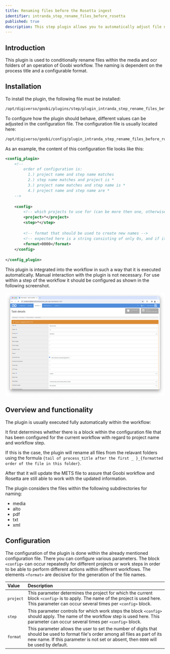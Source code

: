 ```yaml
---
title: Renaming files before the Rosetta ingest
identifier: intranda_step_rename_files_before_rosetta
published: true
description: This step plugin allows you to automatically adjust file names within Goobi's media and OCR folders and update the METS file of processes before the ingest into Rosetta is happening.
---
```

## Introduction
This plugin is used to conditionally rename files within the media and ocr folders of an operation of Goobi workflow. The naming is dependent on the process title and a configurable format.


## Installation
To install the plugin, the following file must be installed:

```bash
/opt/digiverso/goobi/plugins/step/plugin_intranda_step_rename_files_before_rosetta-base.jar
```

To configure how the plugin should behave, different values can be adjusted in the configuration file. The configuration file is usually located here:

```bash
/opt/digiverso/goobi/config/plugin_intranda_step_rename_files_before_rosetta.xml
```

As an example, the content of this configuration file looks like this:

```xml
<config_plugin>
    <!--
        order of configuration is:
          1.) project name and step name matches
          2.) step name matches and project is *
          3.) project name matches and step name is *
          4.) project name and step name are *
	-->
    
    <config>
        <!-- which projects to use for (can be more then one, otherwise use *) -->
        <project>*</project>
        <step>*</step>
        
        <!-- format that should be used to create new names -->
        <!-- expected here is a string consisting of only 0s, and if it's not set, then the DEFAULT setting 0000 will be used-->
        <format>0000</format>
    </config>

</config_plugin>
```

This plugin is integrated into the workflow in such a way that it is executed automatically. Manual interaction with the plugin is not necessary. For use within a step of the workflow it should be configured as shown in the following screenshot.

![Integration of the plugin into the workflow](screen1_en.png)


## Overview and functionality
The plugin is usually executed fully automatically within the workflow: 

It first determines whether there is a block within the configuration file that has been configured for the current workflow with regard to project name and workflow step. 

If this is the case, the plugin will rename all files from the relavant folders using the formula `{tail of process_title after the first _ }_{formatted order of the file in this folder}`. 

After that it will update the METS file to assure that Goobi workflow and Rosetta are still able to work with the updated information.

The plugin considers the files within the following subdirectories for naming:

* media
* alto
* pdf
* txt
* xml


## Configuration 
The configuration of the plugin is done within the already mentioned configuration file. There you can configure various parameters. The block `<config>` can occur repeatedly for different projects or work steps in order to be able to perform different actions within different workflows. The elements `<format>` are decisive for the generation of the file names.

| Value | Description |
| :--- | :--- |
| `project` | This parameter determines the project for which the current block `<config>` is to apply. The name of the project is used here. This parameter can occur several times per `<config>` block. |
| `step` | This parameter controls for which work steps the block `<config>` should apply. The name of the workflow step is used here. This parameter can occur several times per `<config>` block. |
| `format` | This parameter allows the user to set the number of digits that should be used to format file's order among all files as part of its new name. If this parameter is not set or absent, then `0000` will be used by default. |
